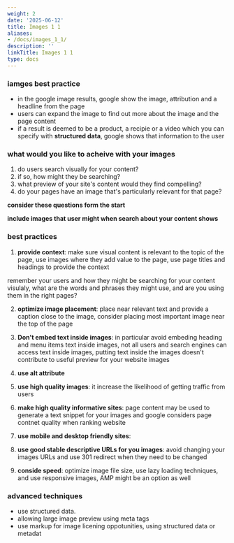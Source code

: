 ```yaml
---
weight: 2
date: '2025-06-12'
title: Images 1 1
aliases:
- /docs/images_1_1/
description: ''
linkTitle: Images 1 1
type: docs
---
```


### iamges best practice
- in the google image results, google show the image, attribution and a headline from the page
- users can expand the image to find out more about the image and the page content
- if a result is deemed to be a product, a recipie or a video which you can specify with **structured data**, google shows that information to the user

### what would you like to acheive with your images
1. do users search visually for your content?
2. if so, how might they be searching?
3. what preview of your site's content would they find compelling?
4. do your pages have an image that's particularly relevant for that page?

**consider these questions form the start**

**include images that user might when search about your content shows**

### best practices
1. **provide context**: make sure visual content is relevant to the topic of the page, use images where they add value to the page, use page titles and headings to provide the context

remember your users and how they might be searching for your content visulaly, what are the words and phrases they might use, and are you using them in the right pages?

2. **optimize image placement**: place near relevant text and provide a caption close to the image, consider placing most important image near the top of the page

3. **Don't embed text inside images**: in particular avoid embeding heading and menu items text inside images, not all users and search engines can access text inside images, putting text inside the images doesn't contribute to useful preview for your website images

4. **use alt attribute**
5. **use high quality images**: it increase the likelihood of getting traffic from users
6. **make high quality informative sites**: page content may be used to generate a text snippet for your images and google considers page contnet quality when ranking website
7. **use mobile and desktop friendly sites**:
8. **use good stable descriptive URLs for you images**: avoid changing your images URLs and use 301 redirect when they need to be changed
9. **conside speed**: optimize image file size, use lazy loading techniques, and use responsive images, AMP might be an option as well

### advanced techniques
- use structured data.
- allowing large image preview using meta tags
- use markup for image licening oppotunities, using structured data or metadat

